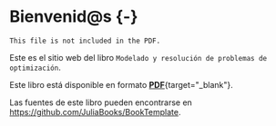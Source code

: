 # Bienvenid@s {-}

```{=comment}
This file is not included in the PDF.
```

Este es el sitio web del libro `Modelado y resolución de problemas de optimización`.

Este libro está disponible en formato [**PDF**](/booktemplate.pdf){target="_blank"}.

Las fuentes de este libro pueden encontrarse en <https://github.com/JuliaBooks/BookTemplate>.
